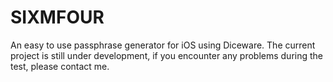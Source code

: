 # SIXMFOUR
An easy to use passphrase generator for iOS using Diceware. The current project is still under development, if you encounter any problems during the test, please contact me.
